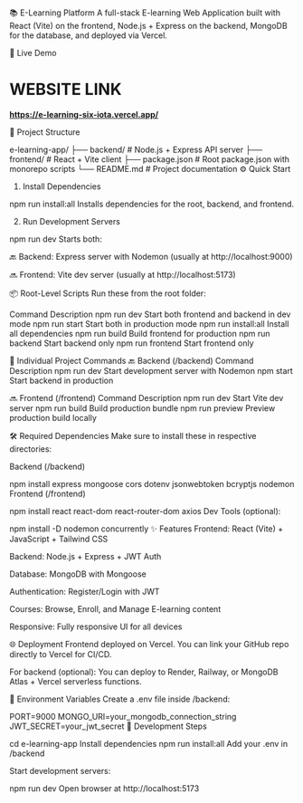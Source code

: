 
📚 E-Learning Platform
A full-stack E-learning Web Application built with React (Vite) on the frontend, Node.js + Express on the backend, MongoDB for the database, and deployed via Vercel.

🚀 Live Demo
# WEBSITE LINK
**https://e-learning-six-iota.vercel.app/**

📁 Project Structure

e-learning-app/
├── backend/          # Node.js + Express API server
├── frontend/         # React + Vite client
├── package.json      # Root package.json with monorepo scripts
└── README.md         # Project documentation
⚙️ Quick Start
1. Install Dependencies

npm run install:all
Installs dependencies for the root, backend, and frontend.

2. Run Development Servers

npm run dev
Starts both:

🔙 Backend: Express server with Nodemon (usually at http://localhost:9000)

🔜 Frontend: Vite dev server (usually at http://localhost:5173)

📦 Root-Level Scripts
Run these from the root folder:

Command	Description
npm run dev	Start both frontend and backend in dev mode
npm run start	Start both in production mode
npm run install:all	Install all dependencies
npm run build	Build frontend for production
npm run backend	Start backend only
npm run frontend	Start frontend only

🧩 Individual Project Commands
🔙 Backend (/backend)
Command	Description
npm run dev	Start development server with Nodemon
npm start	Start backend in production

🔜 Frontend (/frontend)
Command	Description
npm run dev	Start Vite dev server
npm run build	Build production bundle
npm run preview	Preview production build locally

🛠️ Required Dependencies
Make sure to install these in respective directories:

Backend (/backend)

npm install express mongoose cors dotenv jsonwebtoken bcryptjs nodemon
Frontend (/frontend)

npm install react react-dom react-router-dom axios
Dev Tools (optional):


npm install -D nodemon concurrently
✨ Features
Frontend: React (Vite) + JavaScript + Tailwind CSS

Backend: Node.js + Express + JWT Auth

Database: MongoDB with Mongoose

Authentication: Register/Login with JWT

Courses: Browse, Enroll, and Manage E-learning content

Responsive: Fully responsive UI for all devices

🌐 Deployment
Frontend deployed on Vercel. You can link your GitHub repo directly to Vercel for CI/CD.

For backend (optional):
You can deploy to Render, Railway, or MongoDB Atlas + Vercel serverless functions.

🔐 Environment Variables
Create a .env file inside /backend:


PORT=9000
MONGO_URI=your_mongodb_connection_string
JWT_SECRET=your_jwt_secret
🧪 Development Steps



cd e-learning-app
Install dependencies
npm run install:all
Add your .env in /backend

Start development servers:

npm run dev
Open browser at http://localhost:5173



